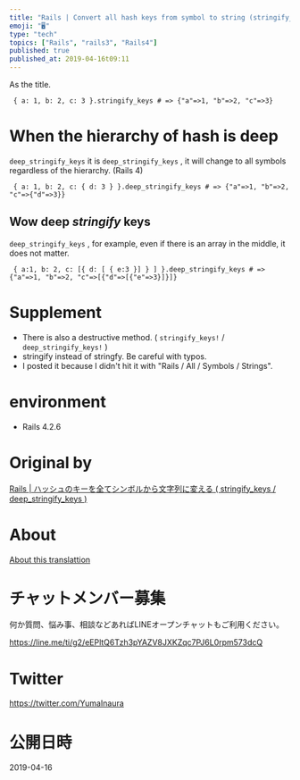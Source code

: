 ```yaml
---
title: "Rails | Convert all hash keys from symbol to string (stringify_keys / "
emoji: "🖥"
type: "tech"
topics: ["Rails", "rails3", "Rails4"]
published: true
published_at: 2019-04-16t09:11
---
```


As the title.

     { a: 1, b: 2, c: 3 }.stringify_keys # => {"a"=>1, "b"=>2, "c"=>3} 

# When the hierarchy of hash is deep 

`deep_stringify_keys` it is `deep_stringify_keys` , it will change to all symbols regardless of the hierarchy. (Rails 4)

     { a: 1, b: 2, c: { d: 3 } }.deep_stringify_keys # => {"a"=>1, "b"=>2, "c"=>{"d"=>3}} 

## Wow deep _stringify_ keys 

`deep_stringify_keys` , for example, even if there is an array in the middle, it does not matter.

     { a:1, b: 2, c: [{ d: [ { e:3 }] } ] }.deep_stringify_keys # => {"a"=>1, "b"=>2, "c"=>[{"d"=>[{"e"=>3}]}]} 

# Supplement 

- There is also a destructive method. ( `stringify_keys!` / `deep_stringify_keys!` ) 
- stringify instead of stringfy. Be careful with typos. 
- I posted it because I didn't hit it with "Rails / All / Symbols / Strings". 

# environment 

- Rails 4.2.6 


# Original by
[Rails | ハッシュのキーを全てシンボルから文字列に変える ( stringify_keys / deep_stringify_keys  )](https://qiita.com/Yinaura/items/4d999e0ee6b450f25ae7)

# About

[About this translattion](https://qiita.com/YumaInaura/items/7f6fd1e9310a6816469a)








<!-- Update From Qiita API -->

# チャットメンバー募集


何か質問、悩み事、相談などあればLINEオープンチャットもご利用ください。

https://line.me/ti/g2/eEPltQ6Tzh3pYAZV8JXKZqc7PJ6L0rpm573dcQ





# Twitter


https://twitter.com/YumaInaura


<!-- Update From Qiita API -->



# 公開日時

2019-04-16
